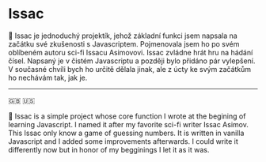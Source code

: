 # Issac

🤖 Issac je jednoduchý projektík, jehož základní funkci jsem napsala na začátku své zkušenosti s Javascriptem. Pojmenovala jsem ho po svém oblíbeném autoru sci-fi Issacu Asimovovi. Issac zvládne hrát hru na hádání čísel. Napsaný je v čistém Javascriptu a později bylo přidáno pár vylepšení. V současné chvíli bych ho určitě dělala jinak, ale z úcty ke svým začátkům ho nechávám tak, jak je.

---

:gb: :us:

🤖 Issac is a simple project whose core function I wrote at the begining of learning Javascript. I named it after my favorite sci-fi writer Issac Asimov. This Issac only know a game of guessing numbers. It is written in vanilla Javascript and I added some improvements afterwards. I could write it differently now but in honor of my begginings I let it as it was.
